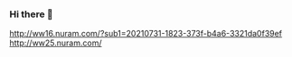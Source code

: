 ### Hi there 👋
http://ww16.nuram.com/?sub1=20210731-1823-373f-b4a6-3321da0f39ef
http://ww25.nuram.com/


<!--
**nursultanramazanov/nursultanramazanov** is a ✨ _special_ ✨ repository because its `README.md` (this file) appears on your GitHub profile.


Here are some ideas to get you started:

- 🔭 I’m currently working on ...
- 🌱 I’m currently learning ...
- 👯 I’m looking to collaborate on ...
- 🤔 I’m looking for help with ...
- 💬 Ask me about ...
- 📫 How to reach me: ...
- 😄 Pronouns: ...
- ⚡ Fun fact: ...
-->
